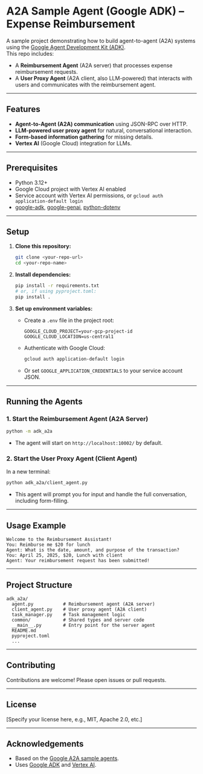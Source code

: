 # A2A Sample Agent (Google ADK) – Expense Reimbursement

A sample project demonstrating how to build agent-to-agent (A2A) systems using the [Google Agent Development Kit (ADK)](https://github.com/google/A2A).  
This repo includes:
- A **Reimbursement Agent** (A2A server) that processes expense reimbursement requests.
- A **User Proxy Agent** (A2A client, also LLM-powered) that interacts with users and communicates with the reimbursement agent.

---

## Features

- **Agent-to-Agent (A2A) communication** using JSON-RPC over HTTP.
- **LLM-powered user proxy agent** for natural, conversational interaction.
- **Form-based information gathering** for missing details.
- **Vertex AI** (Google Cloud) integration for LLMs.

---

## Prerequisites

- Python 3.12+
- Google Cloud project with Vertex AI enabled
- Service account with Vertex AI permissions, or `gcloud auth application-default login`
- [google-adk](https://pypi.org/project/google-adk/), [google-genai](https://pypi.org/project/google-genai/), [python-dotenv](https://pypi.org/project/python-dotenv/)

---

## Setup

1. **Clone this repository:**
    ```bash
    git clone <your-repo-url>
    cd <your-repo-name>
    ```

2. **Install dependencies:**
    ```bash
    pip install -r requirements.txt
    # or, if using pyproject.toml:
    pip install .
    ```

3. **Set up environment variables:**
    - Create a `.env` file in the project root:
      ```
      GOOGLE_CLOUD_PROJECT=your-gcp-project-id
      GOOGLE_CLOUD_LOCATION=us-central1
      ```
    - Authenticate with Google Cloud:
      ```bash
      gcloud auth application-default login
      ```
    - Or set `GOOGLE_APPLICATION_CREDENTIALS` to your service account JSON.

---

## Running the Agents

### 1. **Start the Reimbursement Agent (A2A Server)**

```bash
python -m adk_a2a
```
- The agent will start on `http://localhost:10002/` by default.

### 2. **Start the User Proxy Agent (Client Agent)**

In a new terminal:
```bash
python adk_a2a/client_agent.py
```
- This agent will prompt you for input and handle the full conversation, including form-filling.

---

## Usage Example

```
Welcome to the Reimbursement Assistant!
You: Reimburse me $20 for lunch
Agent: What is the date, amount, and purpose of the transaction?
You: April 25, 2025, $20, Lunch with client
Agent: Your reimbursement request has been submitted!
```

---

## Project Structure

```
adk_a2a/
  agent.py           # Reimbursement agent (A2A server)
  client_agent.py    # User proxy agent (A2A client)
  task_manager.py    # Task management logic
  common/            # Shared types and server code
  __main__.py        # Entry point for the server agent
  README.md
  pyproject.toml
  ...
```

---

## Contributing

Contributions are welcome! Please open issues or pull requests.

---

## License

[Specify your license here, e.g., MIT, Apache 2.0, etc.]

---

## Acknowledgements

- Based on the [Google A2A sample agents](https://github.com/google/A2A).
- Uses [Google ADK](https://pypi.org/project/google-adk/) and [Vertex AI](https://cloud.google.com/vertex-ai).
